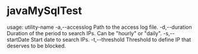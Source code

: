 # javaMySqlTest


usage: utility-name
 -a,--accesslog <arg>   Path to the access log file.
 -d,--duration <arg>    Duration of the period to search IPs. Can be
                        "hourly" or "daily".
 -s,--startDate <arg>   Start date to search IPs.
 -t,--threshold <arg>   Threshold to define IP that deserves to be
                        blocked.
